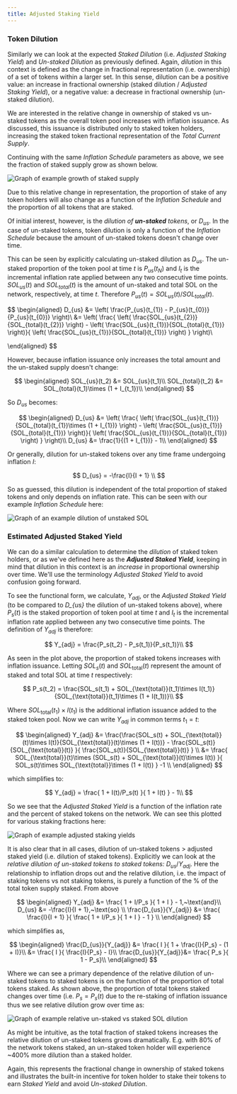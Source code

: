 ```yaml
---
title: Adjusted Staking Yield
---
```


### Token Dilution

Similarly we can look at the expected _Staked Dilution_ (i.e. _Adjusted Staking
Yield_) and _Un-staked Dilution_ as previously defined. Again, _dilution_ in
this context is defined as the change in fractional representation (i.e.
ownership) of a set of tokens within a larger set. In this sense, dilution can
be a positive value: an increase in fractional ownership (staked dilution /
_Adjusted Staking Yield_), or a negative value: a decrease in fractional
ownership (un-staked dilution).

We are interested in the relative change in ownership of staked vs un-staked
tokens as the overall token pool increases with inflation issuance. As
discussed, this issuance is distributed only to staked token holders, increasing
the staked token fractional representation of the _Total Current Supply_.

Continuing with the same _Inflation Schedule_ parameters as above, we see the
fraction of staked supply grow as shown below.

![Graph of example growth of staked supply](/assets/docs/economics/example_staked_supply_w_range_initial_stake.png)

Due to this relative change in representation, the proportion of stake of any
token holders will also change as a function of the _Inflation Schedule_ and the
proportion of all tokens that are staked.

Of initial interest, however, is the _dilution of **un-staked** tokens_, or
$D_{us}$. In the case of un-staked tokens, token dilution is only a function of
the _Inflation Schedule_ because the amount of un-staked tokens doesn't change
over time.

This can be seen by explicitly calculating un-staked dilution as $D_{us}$. The
un-staked proportion of the token pool at time $t$ is $P_{us}(t_{N})$ and
$I_{t}$ is the incremental inflation rate applied between any two consecutive
time points. $SOL_{us}(t)$ and $SOL_{total}(t)$ is the amount of un-staked and
total SOL on the network, respectively, at time $t$. Therefore
$P_{us}(t) = SOL_{us}(t)/SOL_{total}(t)$.

$$
\begin{aligned}
	D_{us} &= \left( \frac{P_{us}(t_{1}) - P_{us}(t_{0})}{P_{us}(t_{0})} \right)\\
		&= \left( \frac{ \left( \frac{SOL_{us}(t_{2})}{SOL_{total}(t_{2})} \right) - \left( \frac{SOL_{us}(t_{1})}{SOL_{total}(t_{1})} \right)}{ \left( \frac{SOL_{us}(t_{1})}{SOL_{total}(t_{1})} \right) } \right)\\

\end{aligned}
$$

However, because inflation issuance only increases the total amount and the
un-staked supply doesn't change:

$$
\begin{aligned}
	SOL_{us}(t_2) &= SOL_{us}(t_1)\\
	SOL_{total}(t_2) &= SOL_{total}(t_1)\times (1 + I_{t_1})\\
\end{aligned}
$$

So $D_{us}$ becomes:

$$
\begin{aligned}
	D_{us} &= \left( \frac{ \left( \frac{SOL_{us}(t_{1})}{SOL_{total}(t_{1})\times (1 + I_{1})} \right) - \left( \frac{SOL_{us}(t_{1})}{SOL_{total}(t_{1})} \right)}{ \left( \frac{SOL_{us}(t_{1})}{SOL_{total}(t_{1})} \right) } \right)\\
	D_{us} &= \frac{1}{(1 + I_{1})} - 1\\
\end{aligned}
$$

Or generally, dilution for un-staked tokens over any time frame undergoing
inflation $I$:

$$
D_{us} = -\frac{I}{I + 1} \\
$$

So as guessed, this dilution is independent of the total proportion of staked
tokens and only depends on inflation rate. This can be seen with our example
_Inflation Schedule_ here:

![Graph of an example dilution of unstaked SOL](/assets/docs/economics/example_unstaked_dilution.png)

### Estimated Adjusted Staked Yield

We can do a similar calculation to determine the _dilution_ of staked token
holders, or as we've defined here as the **_Adjusted Staked Yield_**, keeping in
mind that dilution in this context is an _increase_ in proportional ownership
over time. We'll use the terminology _Adjusted Staked Yield_ to avoid confusion
going forward.

To see the functional form, we calculate, $Y_{adj}$, or the _Adjusted Staked
Yield_ (to be compared to _D\_{us}_ the dilution of un-staked tokens above),
where $P_{s}(t)$ is the staked proportion of token pool at time $t$ and $I_{t}$
is the incremental inflation rate applied between any two consecutive time
points. The definition of $Y_{adj}$ is therefore:

$$
	Y_{adj} = \frac{P_s(t_2) - P_s(t_1)}{P_s(t_1)}\\
$$

As seen in the plot above, the proportion of staked tokens increases with
inflation issuance. Letting $SOL_s(t)$ and $SOL_{\text{total}}(t)$ represent the
amount of staked and total SOL at time $t$ respectively:

$$
	P_s(t_2) = \frac{SOL_s(t_1) + SOL_{\text{total}}(t_1)\times I(t_1)}{SOL_{\text{total}}(t_1)\times (1 + I(t_1))}\\
$$

Where $SOL_{\text{total}}(t_1)\times I(t_1)$ is the additional inflation
issuance added to the staked token pool. Now we can write $Y_{adj}$ in common
terms $t_1 = t$:

$$
\begin{aligned}
Y_{adj} &= \frac{\frac{SOL_s(t) + SOL_{\text{total}}(t)\times I(t)}{SOL_{\text{total}}(t)\times (1 + I(t))} - \frac{SOL_s(t)}{SOL_{\text{total}}(t)} }{ \frac{SOL_s(t)}{SOL_{\text{total}}(t)} }  \\
	&= \frac{ SOL_{\text{total}}(t)\times (SOL_s(t) + SOL_{\text{total}}(t)\times I(t)) }{ SOL_s(t)\times SOL_{\text{total}}\times (1 + I(t)) } -1 \\
\end{aligned}
$$

which simplifies to:

$$
Y_{adj} =  \frac{ 1 + I(t)/P_s(t) }{ 1 + I(t) } - 1\\
$$

So we see that the _Adjusted Staked Yield_ is a function of the inflation rate
and the percent of staked tokens on the network. We can see this plotted for
various staking fractions here:

![Graph of example adjusted staking yields](/assets/docs/economics/example_adjusted_staking_yields.png)

It is also clear that in all cases, dilution of un-staked tokens $>$ adjusted
staked yield (i.e. dilution of staked tokens). Explicitly we can look at the
_relative dilution of un-staked tokens to staked tokens:_ $D_{us}/Y_{adj}$. Here
the relationship to inflation drops out and the relative dilution, i.e. the
impact of staking tokens vs not staking tokens, is purely a function of the % of
the total token supply staked. From above

$$
\begin{aligned}
Y_{adj} &=  \frac{ 1 + I/P_s }{ 1 + I } - 1,~\text{and}\\
D_{us} &= -\frac{I}{I + 1},~\text{so} \\
\frac{D_{us}}{Y_{adj}} &= \frac{ \frac{I}{I + 1} }{ \frac{ 1 + I/P_s }{ 1 + I } - 1 } \\
\end{aligned}
$$

which simplifies as,

$$
	\begin{aligned}
	\frac{D_{us}}{Y_{adj}} &= \frac{ I }{ 1 + \frac{I}{P_s} - (1 + I)}\\
	&= \frac{ I }{ \frac{I}{P_s} - I}\\
	\frac{D_{us}}{Y_{adj}}&= \frac{ P_s }{ 1 - P_s}\\
	\end{aligned}
$$

Where we can see a primary dependence of the relative dilution of un-staked
tokens to staked tokens is on the function of the proportion of total tokens
staked. As shown above, the proportion of total tokens staked changes over time
(i.e. $P_s = P_s(t)$ due to the re-staking of inflation issuance thus we see
relative dilution grow over time as:

![Graph of example relative un-staked vs staked SOL dilution](/assets/docs/economics/example_relative_dilution.png)

As might be intuitive, as the total fraction of staked tokens increases the
relative dilution of un-staked tokens grows dramatically. E.g. with $80\%$ of
the network tokens staked, an un-staked token holder will experience ~$400\%$
more dilution than a staked holder.

Again, this represents the fractional change in ownership of staked
tokens and illustrates the built-in incentive for token holder to stake their
tokens to earn _Staked Yield_ and avoid _Un-staked Dilution_.
